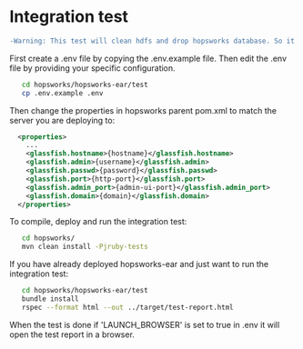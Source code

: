 # Integration test

```diff
-Warning: This test will clean hdfs and drop hopsworks database. So it should only be used on a test machine.
```

First create a .env file by copying the .env.example file. Then edit the .env file by providing your specific configuration. 
```sh
   cd hopsworks/hopsworks-ear/test
   cp .env.example .env
```


Then change the properties in hopsworks parent pom.xml to match the server you are deploying to:
```xml
  <properties>
    ...
    <glassfish.hostname>{hostname}</glassfish.hostname>
    <glassfish.admin>{username}</glassfish.admin>
    <glassfish.passwd>{password}</glassfish.passwd>
    <glassfish.port>{http-port}</glassfish.port>
    <glassfish.admin_port>{admin-ui-port}</glassfish.admin_port>
    <glassfish.domain>{domain}</glassfish.domain>
  </properties>
```

To compile, deploy and run the integration test:
```sh
   cd hopsworks/
   mvn clean install -Pjruby-tests
```

If you have already deployed hopsworks-ear and just want to run the integration test:

```sh
   cd hopsworks/hopsworks-ear/test
   bundle install
   rspec --format html --out ../target/test-report.html
```

When the test is done if 'LAUNCH_BROWSER' is set to true in .env it will open the test report in a browser.
